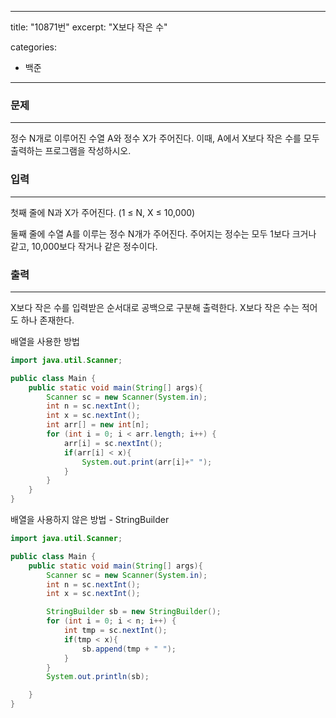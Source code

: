 
---
title: "10871번"
excerpt: "X보다 작은 수"

categories:
 - 백준 

---




### 문제

---

정수 N개로 이루어진 수열 A와 정수 X가 주어진다. 이때, A에서 X보다 작은 수를 모두 출력하는 프로그램을 작성하시오.



### 입력

---

첫째 줄에 N과 X가 주어진다. (1 ≤ N, X ≤ 10,000)

둘째 줄에 수열 A를 이루는 정수 N개가 주어진다. 주어지는 정수는 모두 1보다 크거나 같고, 10,000보다 작거나 같은 정수이다.



### 출력

---

X보다 작은 수를 입력받은 순서대로 공백으로 구분해 출력한다. X보다 작은 수는 적어도 하나 존재한다.



배열을 사용한 방법

```java
import java.util.Scanner;

public class Main {
    public static void main(String[] args){
        Scanner sc = new Scanner(System.in);
        int n = sc.nextInt();
        int x = sc.nextInt();
        int arr[] = new int[n];
        for (int i = 0; i < arr.length; i++) {
            arr[i] = sc.nextInt();
            if(arr[i] < x){
                System.out.print(arr[i]+" ");
            }
        }
    }
}
```



배열을 사용하지 않은 방법 - StringBuilder

```java
import java.util.Scanner;

public class Main {
    public static void main(String[] args){
        Scanner sc = new Scanner(System.in);
        int n = sc.nextInt();
        int x = sc.nextInt();

        StringBuilder sb = new StringBuilder();
        for (int i = 0; i < n; i++) {
            int tmp = sc.nextInt();
            if(tmp < x){
                sb.append(tmp + " ");
            }
        }
        System.out.println(sb);

    }
}
```
